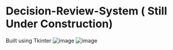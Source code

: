 # Decision-Review-System ( Still Under Construction)
Built using Tkinter
![image](https://user-images.githubusercontent.com/54411756/141693780-9a287b49-8e3a-4f2b-9456-e6a932d6f2dc.png)
![image](https://user-images.githubusercontent.com/54411756/141693788-9da1d7bc-726e-4061-877c-0e0ddc2f9189.png)
